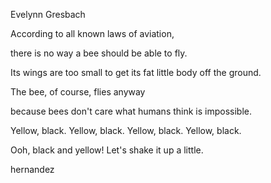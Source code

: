 Evelynn Gresbach

According to all known laws
of aviation,

there is no way a bee
should be able to fly.

Its wings are too small to get
its fat little body off the ground.
  
The bee, of course, flies anyway
  
because bees don't care
what humans think is impossible.
  
Yellow, black. Yellow, black.
Yellow, black. Yellow, black.
  
Ooh, black and yellow!
Let's shake it up a little.

hernandez
